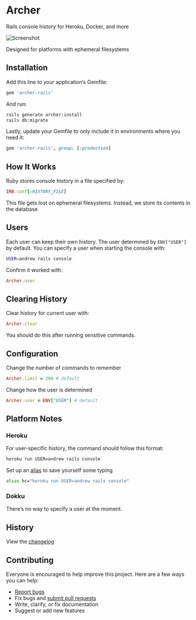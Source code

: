 # Archer

Rails console history for Heroku, Docker, and more

![Screenshot](https://ankane.org/images/archer-readme.png)

Designed for platforms with ephemeral filesystems

## Installation

Add this line to your application’s Gemfile:

```ruby
gem 'archer-rails'
```

And run:

```sh
rails generate archer:install
rails db:migrate
```

Lastly, update your Gemfile to only include it in environments where you need it:

```ruby
gem 'archer-rails', group: [:production]
```

## How It Works

Ruby stores console history in a file specified by:

```ruby
IRB.conf[:HISTORY_FILE]
```

This file gets lost on ephemeral filesystems. Instead, we store its contents in the database.

## Users

Each user can keep their own history. The user determined by `ENV["USER"]` by default. You can specify a user when starting the console with:

```sh
USER=andrew rails console
```

Confirm it worked with:

```rb
Archer.user
```

## Clearing History

Clear history for current user with:

```ruby
Archer.clear
```

You should do this after running sensitive commands.

## Configuration

Change the number of commands to remember

```ruby
Archer.limit = 200 # default
```

Change how the user is determined

```ruby
Archer.user = ENV["USER"] # default
```

## Platform Notes

### Heroku

For user-specific history, the command should follow this format:

```sh
heroku run USER=andrew rails console
```

Set up an [alias](https://shapeshed.com/unix-alias/) to save yourself some typing

```sh
alias hc="heroku run USER=andrew rails console"
```

### Dokku

There’s no way to specify a user at the moment.

## History

View the [changelog](https://github.com/ankane/archer/blob/master/CHANGELOG.md)

## Contributing

Everyone is encouraged to help improve this project. Here are a few ways you can help:

- [Report bugs](https://github.com/ankane/archer/issues)
- Fix bugs and [submit pull requests](https://github.com/ankane/archer/pulls)
- Write, clarify, or fix documentation
- Suggest or add new features
